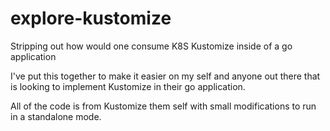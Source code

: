 # explore-kustomize
Stripping out how would one consume K8S Kustomize inside of a go application

I've put this together to make it easier on my self and anyone out there that is looking to implement Kustomize in their go application.

All of the code is from Kustomize them self with small modifications to run in a standalone mode.
